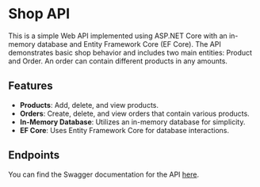# Shop API

This is a simple Web API implemented using ASP.NET Core with an in-memory database and Entity Framework Core (EF Core). The API demonstrates basic shop behavior and includes two main entities: Product and Order. An order can contain different products in any amounts.

## Features

- **Products**: Add, delete, and view products.
- **Orders**: Create, delete, and view orders that contain various products.
- **In-Memory Database**: Utilizes an in-memory database for simplicity.
- **EF Core**: Uses Entity Framework Core for database interactions.

## Endpoints

You can find the Swagger documentation for the API [here](https://8jftezbfj3.execute-api.us-east-1.amazonaws.com/Prod/swagger/index.html).
